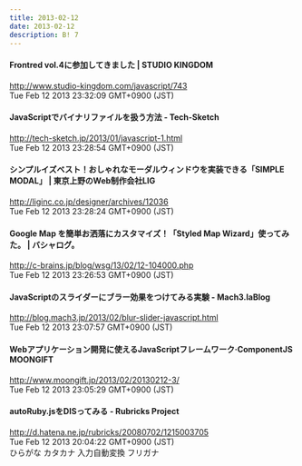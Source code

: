 ```yaml
---
title: 2013-02-12
date: 2013-02-12
description: B! 7
---
```


#### Frontred vol.4に参加してきました | STUDIO KINGDOM
http://www.studio-kingdom.com/javascript/743<br>
Tue Feb 12 2013 23:32:09 GMT+0900 (JST)<br>


#### JavaScriptでバイナリファイルを扱う方法 - Tech-Sketch
http://tech-sketch.jp/2013/01/javascript-1.html<br>
Tue Feb 12 2013 23:28:54 GMT+0900 (JST)<br>


#### シンプルイズベスト！おしゃれなモーダルウィンドウを実装できる「SIMPLE MODAL」 | 東京上野のWeb制作会社LIG
http://liginc.co.jp/designer/archives/12036<br>
Tue Feb 12 2013 23:28:24 GMT+0900 (JST)<br>


#### Google Map を簡単お洒落にカスタマイズ！「Styled Map Wizard」使ってみた。 | バシャログ。
http://c-brains.jp/blog/wsg/13/02/12-104000.php<br>
Tue Feb 12 2013 23:26:53 GMT+0900 (JST)<br>


#### JavaScriptのスライダーにブラー効果をつけてみる実験 - Mach3.laBlog
http://blog.mach3.jp/2013/02/blur-slider-javascript.html<br>
Tue Feb 12 2013 23:07:57 GMT+0900 (JST)<br>


#### Webアプリケーション開発に使えるJavaScriptフレームワーク·ComponentJS MOONGIFT
http://www.moongift.jp/2013/02/20130212-3/<br>
Tue Feb 12 2013 23:05:29 GMT+0900 (JST)<br>


####  autoRuby.jsをDISってみる - Rubricks Project
http://d.hatena.ne.jp/rubricks/20080702/1215003705<br>
Tue Feb 12 2013 20:04:22 GMT+0900 (JST)<br>
ひらがな カタカナ 入力自動変換 フリガナ


